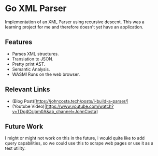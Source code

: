 # Go XML Parser

Implementation of an XML Parser using recursive descent. This was a learning project for me and therefore doesn't yet have an application.

## Features

- Parses XML structures.
- Translation to JSON.
- Pretty print AST.
- Semantic Analysis.
- WASM! Runs on the web browser.

## Relevant Links

- (Blog Post)[https://johncosta.tech/posts/i-build-a-parser/]
- (Youtube Video)[https://www.youtube.com/watch?v=TDg4Csjbm0A&ab_channel=JohnCosta]

## Future Work

I might or might not work on this in the future, I would quite like to add query capabilities, so we could use this to scrape web pages or use it as a test utility.
